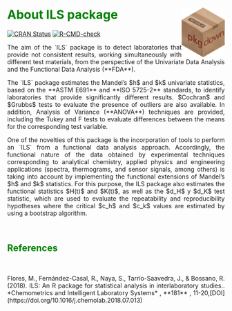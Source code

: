 
# <span style="color: green"> About ILS package </span> <img src="man/figures/logo.png" align="right" alt="" width="100" />

<!-- badges: start -->
<a href="https://cran.r-project.org/package=pkgdown"
class="pkgdown-release"><img
src="https://www.r-pkg.org/badges/version/pkgdown"
alt="CRAN Status" /></a>
<a href="https://github.com/Nandomh123/ILS"
class="pkgdown-devel"><img
src="https://github.com/r-lib/pkgdown/workflows/R-CMD-check/badge.svg"
alt="R-CMD-check" /></a> 
<!-- badges: end -->


<p style="text-align:justify;">The aim of the `ILS` package is to detect laboratories that provide not consistent results, working simultaneously with different test materials, from the perspective of the Univariate Data Analysis and the Functional Data Analysis (**FDA**).</p>

<p style="text-align:justify;">The `ILS` package estimates the Mandel’s $h$ and $k$ univariate statistics, based on the **ASTM E691** and **ISO 5725-2** standards, to identify laboratories that provide significantly different results. $Cochran$ and $Grubbs$ tests to evaluate the presence of outliers are also available. In addition, Analysis of Variance (**ANOVA**) techniques are provided, including the Tukey and F tests to evaluate differences between the means for the corresponding test variable.</p>

<p style="text-align:justify;"> One of the novelties of this package is the incorporation of tools to perform an `ILS` from a functional data analysis approach. Accordingly, the functional nature of the data obtained by experimental techniques corresponding to analytical chemistry, applied physics and engineering applications (spectra, thermograms, and sensor signals, among others) is taking into account by implementing the functional extensions of Mandel’s $h$ and $k$ statistics. For this purpose, the ILS package also estimates the functional statistics $H(t)$ and $K(t)$, as well as the $d_H$ y $d_K$ test statistic, which are used to evaluate the repeatability and reproducibility hypotheses where the critical $c_h$ and $c_k$ values are estimated by using a bootstrap algorithm.</p>

<br>

## <span style="color: green"> References </span>

<br>

<p style="text-align:justify;"> Flores, M., Fernández-Casal, R., Naya, S., Tarrío-Saavedra, J., & Bossano, R. (2018). ILS: An R package for statistical analysis in interlaboratory studies.. *Chemometrics and Intelligent Laboratory Systems* , **181** , 11-20,[DOI](https://doi.org/10.1016/j.chemolab.2018.07.013) </p> 


